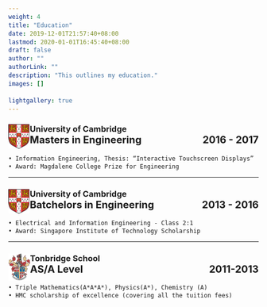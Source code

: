 ```yaml
---
weight: 4
title: "Education"
date: 2019-12-01T21:57:40+08:00
lastmod: 2020-01-01T16:45:40+08:00
draft: false
author: ""
authorLink: ""
description: "This outlines my education."
images: []

lightgallery: true
---
```



<h3>
<img style="float:left; max-height:50px"  src="cambridge.png">
University of Cambridge
  <div style="display: flex; justify-content: space-between;font-size: 20px;">
    <div>Masters in Engineering</div>
    <div>2016 - 2017</div>
  </div>
</h3>

    • Information Engineering, Thesis: “Interactive Touchscreen Displays”
    • Award: Magdalene College Prize for Engineering

---

<h3>
<img style="float:left; max-height:50px"  src="cambridge.png">
University of Cambridge
  <div style="display: flex; justify-content: space-between;font-size: 20px;">
    <div>Batchelors in Engineering</div>
    <div>2013 - 2016</div>
  </div>
</h3>

    • Electrical and Information Engineering - Class 2:1
    • Award: Singapore Institute of Technology Scholarship

---

<h3>
<img style="float:left; max-height:55px"  src="tonbridge.png">
Tonbridge School
  <div style="display: flex; justify-content: space-between;font-size: 20px;">
    <div>AS/A Level</div>
    <div>2011-2013</div>
  </div>
</h3>

    • Triple Mathematics(A*A*A*), Physics(A*), Chemistry (A)
    • HMC scholarship of excellence (covering all the tuition fees)



